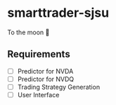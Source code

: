 # smarttrader-sjsu
To the moon 🚀

## Requirements

- [ ] Predictor for NVDA
- [ ] Predictor for NVDQ
- [ ] Trading Strategy Generation
- [ ] User Interface